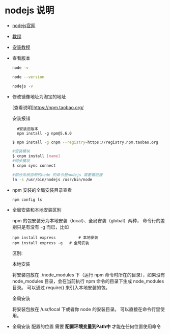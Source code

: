 # nodejs 说明

- [nodejs官网](http://nodejs.cn/)

- [教程](http://www.runoob.com/nodejs/nodejs-tutorial.html)

- [安装教程](http://www.runoob.com/nodejs/nodejs-install-setup.html)

- 查看版本

    ```sh
    node -v 

    node --version

    nodejs -v
    ```

- 修改镜像地址为淘宝的地址

    [查看说明]https://npm.taobao.org/

    安装报错

        #安装旧版本
        npm install -g npm@5.6.0

    ```sh
    $ npm install -g cnpm --registry=https://registry.npm.taobao.org

    #安装模块
    $ cnpm install [name]
    #同步模块
    $ cnpm sync connect

    #部分系统自带的node 的命令是nodejs 需要做链接
    ln -s /usr/bin/nodejs /usr/bin/node
    ```

- npm 安装的全局安装目录查看

    ```node
    npm config ls
    ```
- 全局安装和本地安装区别

    npm 的包安装分为本地安装（local）、全局安装（global）两种，
    命令行的差别只是有没有 -g 而已，比如
    ```shell
    npm install express          # 本地安装
    npm install express -g   # 全局安装
    ```
    区别:

    本地安装
    
    将安装包放在 ./node_modules 下（运行 npm 命令时所在的目录），如果没有 node_modules 目录，会在当前执行 npm 命令的目录下生成 node_modules 目录。
    可以通过 require() 来引入本地安装的包。
    
    全局安装
    
    将安装包放在 /usr/local 下或者你 node 的安装目录。
    可以直接在命令行里使用。

- 全局安装 配置的位置 需要 **配置环境变量到Path中** 才能在任何位置使用命令